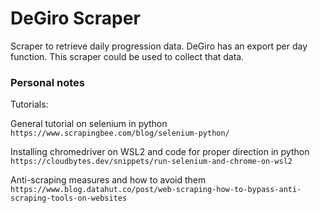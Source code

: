 # DeGiro Scraper
Scraper to retrieve daily progression data. DeGiro has an export per day function. This scraper could be used to collect that data. 

### Personal notes

Tutorials: 

General tutorial on selenium in python
`https://www.scrapingbee.com/blog/selenium-python/`

Installing chromedriver on WSL2 and code for proper direction in python
`https://cloudbytes.dev/snippets/run-selenium-and-chrome-on-wsl2`

Anti-scraping measures and how to avoid them
`https://www.blog.datahut.co/post/web-scraping-how-to-bypass-anti-scraping-tools-on-websites`
